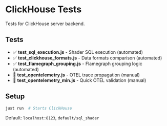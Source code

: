 # ClickHouse Tests

Tests for ClickHouse server backend.

## Tests

- ✅ **test_sql_execution.js** - Shader SQL execution (automated)
- ✅ **test_clickhouse_formats.js** - Data formats comparison (automated)
- ✅ **test_flamegraph_grouping.js** - Flamegraph grouping logic (automated)
- 🔧 **test_opentelemetry.js** - OTEL trace propagation (manual)
- 🔧 **test_opentelemetry_min.js** - Quick OTEL validation (manual)

## Setup

```bash
just run  # Starts ClickHouse
```

Default: `localhost:8123`, `default/sql_shader`
